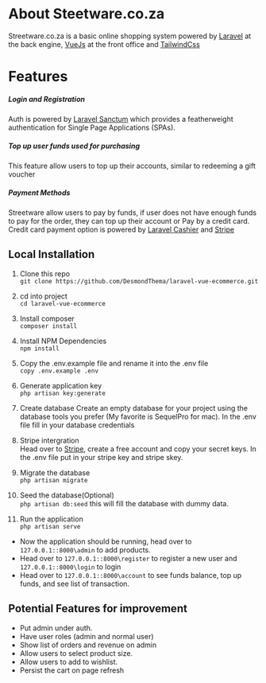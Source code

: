 # About Steetware.co.za

Streetware.co.za is a basic online shopping system powered by [Laravel](https://laravel.com/) at the back engine, [VueJs](https://vuejs.org/) at the front office and [TailwindCss](https://tailwindcss.com)

# Features

##### Login and Registration

Auth is powered by [Laravel Sanctum](https://laravel.com/docs/8.x/sanctum) which provides a featherweight authentication for Single Page Applications (SPAs).

##### Top up user funds used for purchasing
This feature allow users to top up their accounts, similar to redeeming a gift voucher

##### Payment Methods 

Streetware allow users to pay by funds, if user does not have enough funds to pay for the order, they can top up their account or Pay by a credit card. Credit card payment option is powered by [Laravel Cashier](https://laravel.com/docs/8.x/billing) and [Stripe](https://stripe.com/en-gb-us)

## Local Installation
1. Clone this repo  
`git clone https://github.com/DesmondThema/laravel-vue-ecommerce.git`
2. cd into project  
`cd laravel-vue-ecommerce`
3. Install composer  
`composer install`
4. Install NPM Dependencies  
`npm install`
5. Copy the .env.example file and rename it into the .env file  
`copy .env.example .env` 
6. Generate application key  
`php artisan key:generate  
`
7. Create database
Create an empty database for your project using the database tools you prefer (My favorite is SequelPro for mac). In the .env file fill in your database credentials
8. Stripe intergration  
 Head over to [Stripe](https://stripe.com/en-gb-us), create a free account and copy your secret keys. In the .env file put in your stripe key and stripe skey.
9. Migrate the database  
`php artisan migrate`  
10. Seed the database(Optional)  
`php artisan db:seed` 
this will fill the database with dummy data.  

11. Run the application  
`php artisan serve`  



- Now the application should be running, head over to `127.0.0.1::8000\admin` to add products.  
- Head over to `127.0.0.1::8000\register` to register a new user and `127.0.0.1::8000\login` to login
- Head over to `127.0.0.1::8000\account` to see funds balance, top up funds, and see list of transaction.


## Potential Features for improvement
- Put admin under auth.
- Have user roles (admin and normal user)
- Show list of orders and revenue on admin
- Allow users to select product size.
- Allow users to add to wishlist.
- Persist the cart on page refresh

